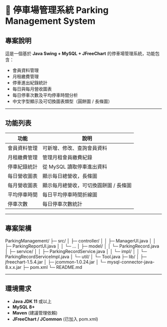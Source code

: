# 🚗 停車場管理系統 Parking Management System

## 專案說明
這是一個基於 **Java Swing + MySQL + JFreeChart** 的停車場管理系統，功能包含：  

- 會員資料管理  
- 月租繳費管理  
- 停車進出紀錄統計  
- 每日與每月營收圖表  
- 每日停車次數及平均停車時間分析  
- 中文字型顯示及可切換圖表類型（圓餅圖 / 長條圖）  

---

## 功能列表

| 功能 | 說明 |
|------|------|
| 會員資料管理 | 可新增、修改、查詢會員資料 |
| 月租繳費管理 | 管理月租會員繳費紀錄 |
| 停車紀錄統計 | 從 MySQL 讀取停車進出資料 |
| 每日營收圖表 | 顯示每日總營收，長條圖 |
| 每月營收圖表 | 顯示每月總營收，可切換圓餅圖 / 長條圖 |
| 平均停車時間 | 每日平均停車時間折線圖 |
| 停車次數 | 每日停車次數統計 |

---

## 專案架構

ParkingManagement/
├─ src/
│ ├─ controller/
│ │ ├─ ManagerUI.java
│ │ ├─ ParkingReportUI.java
│ │ └─ ...
│ ├─ model/
│ │ └─ ParkingRecord.java
│ ├─ service/
│ │ ├─ ParkingRecordService.java
│ │ └─ impl/
│ │ └─ ParkingRecordServiceImpl.java
│ └─ util/
│ └─ Tool.java
├─ lib/
│ ├─ jfreechart-1.5.4.jar
│ ├─ jcommon-1.0.24.jar
│ └─ mysql-connector-java-8.x.x.jar
├─ pom.xml
└─ README.md

---

## 環境需求

- **Java JDK 11** 或以上  
- **MySQL 8+**  
- **Maven** (建議管理依賴)  
- **JFreeChart / JCommon** (已加入 pom.xml)  
